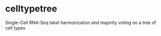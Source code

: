 # celltypetree
Single-Cell RNA-Seq label harmonization and majority voting on a tree of cell types 
